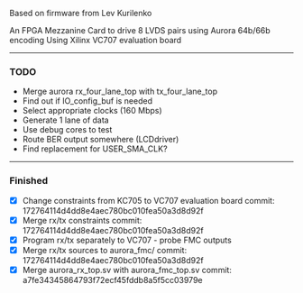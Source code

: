 Based on firmware from Lev Kurilenko

An FPGA Mezzanine Card to drive 8 LVDS pairs using Aurora 64b/66b encoding
Using Xilinx VC707 evaluation board

--------------------

### TODO

-  Merge aurora rx_four_lane_top with tx_four_lane_top
-  Find out if IO_config_buf is needed
-  Select appropriate clocks (160 Mbps)
-  Generate 1 lane of data
-  Use debug cores to test
-  Route BER output somewhere (LCDdriver)
-  Find replacement for USER_SMA_CLK?

---

### Finished

- [x] Change constraints from KC705 to VC707 evaluation board commit: 172764114d4dd8e4aec780bc010fea50a3d8d92f
- [x] Merge rx/tx constraints commit: 172764114d4dd8e4aec780bc010fea50a3d8d92f
- [x] Program rx/tx separately to VC707 - probe FMC outputs
- [x] Merge rx/tx sources to aurora_fmc/ commit: 172764114d4dd8e4aec780bc010fea50a3d8d92f
- [x] Merge aurora_rx_top.sv with aurora_fmc_top.sv commit: a7fe34345864793f72ecf45fddb8a5f5cc03979e
